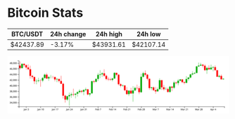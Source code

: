 # Bitcoin Stats

BTC/USDT|24h change|24h high|24h low|
|---|---|---|---|
|$42437.89|-3.17%|$43931.61|$42107.14|

<img src="./chart.svg">
